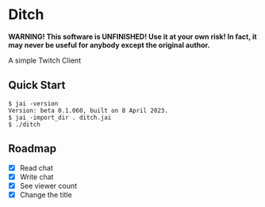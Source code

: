 # Ditch

**WARNING! This software is UNFINISHED! Use it at your own risk! In fact, it may never be useful for anybody except the original author.**

A simple Twitch Client

## Quick Start

```console
$ jai -version
Version: beta 0.1.060, built on 8 April 2023.
$ jai -import_dir . ditch.jai
$ ./ditch
```

## Roadmap

- [x] Read chat
- [x] Write chat
- [x] See viewer count
- [x] Change the title
